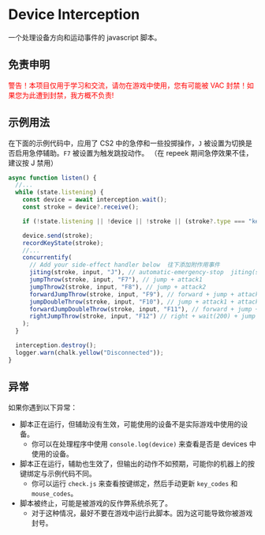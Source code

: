 # Device Interception

一个处理设备方向和运动事件的 javascript 脚本。

## 免责申明

<font color="red">警告！本项目仅用于学习和交流，请勿在游戏中使用，您有可能被 VAC 封禁！如果您为此遭到封禁，我方概不负责!</font>

## 示例用法

在下面的示例代码中，应用了 CS2 中的急停和一些投掷操作，`J` 被设置为切换是否启用急停辅助。`F7` 被设置为触发跳投动作。
（在 repeek 期间急停效果不佳，建议按 J 禁用）

```javascript
async function listen() {
  //...
  while (state.listening) {
    const device = await interception.wait();
    const stroke = device?.receive();

    if (!state.listening || !device || !stroke || (stroke?.type === "keyboard" && stroke.code === SCANCODE_ESC)) break;

    device.send(stroke);
    recordKeyState(stroke);
    //...
    concurrentify(
      // Add your side-effect handler below  往下添加附作用事件
      jiting(stroke, input, "J"), // automatic-emergency-stop  jiting(stroke, input, "J", "K"), set the fourth parameter to switch the duration key.
      jumpThrow(stroke, input, "F7"), // jump + attack1
      jumpThrow2(stroke, input, "F8"), // jump + attack2
      forwardJumpThrow(stroke, input, "F9"), // forward + jump + attack1
      jumpDoubleThrow(stroke, input, "F10"), // jump + attack1 + attack2
      forwardJumpDoubleThrow(stroke, input, "F11"), // forward + jump + attack1 + attack2
      rightJumpThrow(stroke, input, "F12") // right + wait(200) + jump + attack1
    );
  }

  interception.destroy();
  logger.warn(chalk.yellow("Disconnected"));
}
```

## 异常

如果你遇到以下异常：

- 脚本正在运行，但辅助没有生效，可能使用的设备不是实际游戏中使用的设备。
  - 你可以在处理程序中使用 `console.log(device)` 来查看是否是 devices 中使用的设备。
- 脚本正在运行，辅助也生效了，但输出的动作不如预期，可能你的机器上的按键绑定与示例代码不同。
  - 你可以运行 `check.js` 来查看按键绑定，然后手动更新 `key_codes` 和 `mouse_codes`。
- 脚本被终止，可能是被游戏的反作弊系统杀死了。
  - 对于这种情况，最好不要在游戏中运行此脚本。因为这可能导致你被游戏封号。
